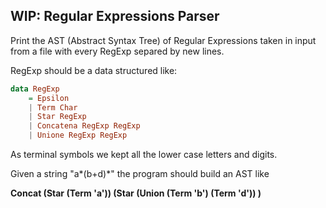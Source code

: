 ## WIP: Regular Expressions Parser 

Print the AST (Abstract Syntax Tree) of Regular Expressions taken in input from a file with every RegExp separed by new lines.

RegExp should be a data structured like:
```haskell
data RegExp
    = Epsilon
    | Term Char
    | Star RegExp
    | Concatena RegExp RegExp
    | Unione RegExp RegExp
```

As terminal symbols we kept all the lower case letters and digits.

Given a string "a*(b+d)*" the program should build an AST like

**Concat (Star (Term 'a')) (Star (Union (Term 'b') (Term 'd')) )**
